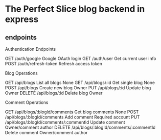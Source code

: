 # The Perfect Slice blog backend in express

## endpoints

Authentication Endpoints

GET         /auth/google            Google OAuth login
GET         /auth/user              Get current user info
POST        /auth/refresh-token     Refresh access token

Blog Operations

GET             /api/blogs              List all blogs     None
GET             /api/blogs/:id          Get single blog    None
POST            /api/blogs              Create new blog    Owner
PUT             /api/blogs/:id          Update blog        Owner
DELETE          /api/blogs/:id          Delete blog         Owner

Comment Operations

GET                 /api/blogs/:blogId/comments             Get blog comments       None
POST                /api/blogs/:blogId/comments             Add comment             Required account
PUT                 /api/blogs/:blogId/comments/:commentId  Update comment          Owner/comment author
DELETE              /api/blogs/:blogId/comments/:commentId  Delete comment          Owner/comment author
